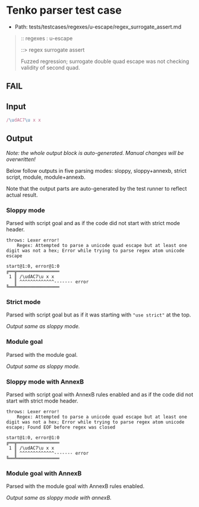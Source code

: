 # Tenko parser test case

- Path: tests/testcases/regexes/u-escape/regex_surrogate_assert.md

> :: regexes : u-escape
>
> ::> regex surrogate assert
>
> Fuzzed regression; surrogate double quad escape was not checking validity of second quad.

## FAIL

## Input

`````js
/\udAC7\u x x
`````

## Output

_Note: the whole output block is auto-generated. Manual changes will be overwritten!_

Below follow outputs in five parsing modes: sloppy, sloppy+annexb, strict script, module, module+annexb.

Note that the output parts are auto-generated by the test runner to reflect actual result.

### Sloppy mode

Parsed with script goal and as if the code did not start with strict mode header.

`````
throws: Lexer error!
    Regex: Attempted to parse a unicode quad escape but at least one digit was not a hex; Error while trying to parse regex atom unicode escape

start@1:0, error@1:0
╔══╦════════════════
 1 ║ /\udAC7\u x x
   ║ ^^^^^^^^^^^^^------- error
╚══╩════════════════

`````

### Strict mode

Parsed with script goal but as if it was starting with `"use strict"` at the top.

_Output same as sloppy mode._

### Module goal

Parsed with the module goal.

_Output same as sloppy mode._

### Sloppy mode with AnnexB

Parsed with script goal with AnnexB rules enabled and as if the code did not start with strict mode header.

`````
throws: Lexer error!
    Regex: Attempted to parse a unicode quad escape but at least one digit was not a hex; Error while trying to parse regex atom unicode escape; Found EOF before regex was closed

start@1:0, error@1:0
╔══╦════════════════
 1 ║ /\udAC7\u x x
   ║ ^^^^^^^^^^^^^------- error
╚══╩════════════════

`````

### Module goal with AnnexB

Parsed with the module goal with AnnexB rules enabled.

_Output same as sloppy mode with annexB._
